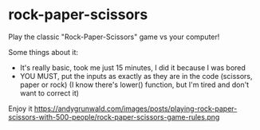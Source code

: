 # rock-paper-scissors
Play the classic "Rock-Paper-Scissors" game vs your computer!

Some things about it:
- It's really basic, took me just 15 minutes, I did it because I was bored
- YOU MUST, put the inputs as exactly as they are in the code (scissors, paper or rock) (I know there's lower() function, but I'm tired and don't want to correct it)

Enjoy it
https://andygrunwald.com/images/posts/playing-rock-paper-scissors-with-500-people/rock-paper-scissors-game-rules.png
